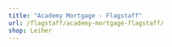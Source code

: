 ```yaml
---
title: "Academy Mortgage - Flagstaff"
url: /flagstaff/academy-mortgage-flagstaff/
shop: Leiher
---
```

